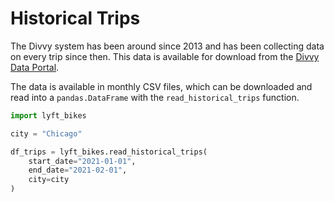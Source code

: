 # Historical Trips

The Divvy system has been around since 2013 and has been collecting data on every trip since then. This data is available for download from the [Divvy Data Portal](https://www.divvybikes.com/system-data).

The data is available in monthly CSV files, which can be downloaded and read into a `pandas.DataFrame` with the `read_historical_trips` function. 

```python
import lyft_bikes

city = "Chicago"

df_trips = lyft_bikes.read_historical_trips(
    start_date="2021-01-01", 
    end_date="2021-02-01", 
    city=city
)
```
